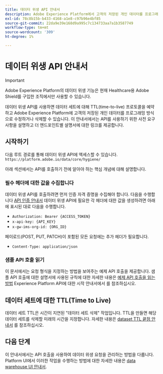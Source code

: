 ```yaml
---
title: 데이터 위생 API 안내서
description: Adobe Experience Platform에서 고객의 저장된 개인 데이터를 프로그래밍 방식으로 수정하거나 삭제하는 방법을 알아봅니다.
exl-id: 78c8b15b-b433-4168-a1e8-c97b96e4bf85
source-git-commit: 22da9e39e168d9a995c7c134733aa7a1b3587749
workflow-type: tm+mt
source-wordcount: '309'
ht-degree: 1%

---
```


# 데이터 위생 API 안내서

>[!IMPORTANT]
>
>Adobe Experience Platform의 데이터 위생 기능은 현재 Healthcare용 Adobe Shield를 구입한 조직에서만 사용할 수 있습니다.

데이터 위생 API를 사용하면 데이터 세트에 대해 TTL(time-to-live) 프로토콜을 예약하고 Adobe Experience Platform에 고객의 저장된 개인 데이터를 프로그래밍 방식으로 수정하거나 삭제할 수 있습니다. 이 안내서에서는 API를 사용하기 위한 사전 요구 사항을 설명하고 더 엔드포인트별 설명서에 대한 링크를 제공합니다.

## 시작하기

다음 루트 경로를 통해 데이터 위생 API에 액세스할 수 있습니다. `https://platform.adobe.io/data/core/hygiene/`

아래 섹션에서는 API를 호출하기 전에 알아야 하는 핵심 개념에 대해 설명합니다.

### 필수 헤더에 대한 값을 수집합니다

데이터 위생 API를 호출하려면 먼저 인증 자격 증명을 수집해야 합니다. 다음을 수행합니다 [API 인증 안내서](../../landing/api-authentication.md) 데이터 위생 API에 필요한 각 헤더에 대한 값을 생성하려면 아래에 표시된 대로 다음을 수행합니다.

* `Authorization: Bearer {ACCESS_TOKEN}`
* `x-api-key: {API_KEY}`
* `x-gw-ims-org-id: {ORG_ID}`

페이로드(POST, PUT, PATCH)이 포함된 모든 요청에는 추가 헤더가 필요합니다.

* `Content-Type: application/json`

### 샘플 API 호출 읽기

이 문서에서는 요청 형식을 지정하는 방법을 보여주는 예제 API 호출을 제공합니다. 샘플 API 호출에 대한 설명서에 사용된 규칙에 대한 자세한 내용은 [예제 API 호출을 읽는 방법](../../landing/api-guide.md#sample-api) Experience Platform API에 대한 시작 안내서에서 를 참조하십시오.

<!-- ## Work orders

A work order is a representation of a data hygiene task that deletes consumer identities from a specific dataset or all datasets. See the [work order endpoint guide](./workorder.md) for details on working with work orders in the API. -->

## 데이터 세트에 대한 TTL(Time to Live)

데이터 세트 TTL은 시간이 지연된 &quot;데이터 세트 삭제&quot; 작업입니다. TTL을 만들면 해당 데이터 세트를 삭제할 미래의 시간을 지정합니다. 자세한 내용은 [dataset TTL 끝점 안내서](./ttl.md) 를 참조하십시오.

## 다음 단계

이 안내서에서는 API 호출을 사용하여 데이터 위생 요청을 관리하는 방법을 다룹니다. Platform UI에서 이러한 작업을 수행하는 방법에 대한 자세한 내용은 [data warehouse UI 안내서](../ui/overview.md).

